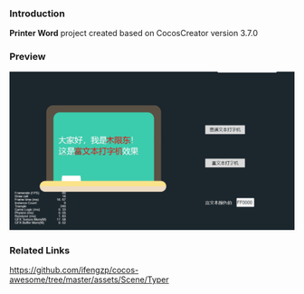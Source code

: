 ### Introduction
**Printer Word** project created based on CocosCreator version 3.7.0

### Preview
![image](../../../gif/202201/2022012055.gif)

### Related Links
https://github.com/ifengzp/cocos-awesome/tree/master/assets/Scene/Typer